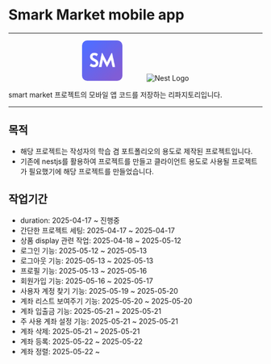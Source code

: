 # Smark Market mobile app

---

<div align="center">
  <img src="./ios/Runner/Assets.xcassets/AppIcon.appiconset/AppIcon@2x.png" width="80" style="border-radius: 10px;" >
  <span style="display:inline-block; width:40px;"></span>
  <img src="https://www.svgrepo.com/show/353751/flutter.svg" width="80" alt="Nest Logo" />
</div>

smart market 프로젝트의 모바일 앱 코드를 저장하는 리파지토리입니다.

---

## 목적

- 해당 프로젝트는 작성자의 학습 겸 포트폴리오의 용도로 제작된 프로젝트입니다.
- 기존에 nestjs를 활용하여 프로젝트를 만들고 클라이언트 용도로 사용될 프로젝트가 필요했기에 해당 프로젝트를 만들었습니다.

## 작업기간

- duration: 2025-04-17 ~ 진행중
- 간단한 프로젝트 세팅: 2025-04-17 ~ 2025-04-17
- 상품 display 관련 작업: 2025-04-18 ~ 2025-05-12
- 로그인 기능: 2025-05-12 ~ 2025-05-13
- 로그아웃 기능: 2025-05-13 ~ 2025-05-13
- 프로필 기능: 2025-05-13 ~ 2025-05-16
- 회원가입 기능: 2025-05-16 ~ 2025-05-17
- 사용자 계정 찾기 기능: 2025-05-19 ~ 2025-05-20
- 계좌 리스트 보여주기 기능: 2025-05-20 ~ 2025-05-20
- 계좌 입출금 기능: 2025-05-21 ~ 2025-05-21
- 주 사용 계좌 설정 기능: 2025-05-21 ~ 2025-05-21
- 계좌 삭제: 2025-05-21 ~ 2025-05-21
- 계좌 등록: 2025-05-22 ~ 2025-05-22
- 계좌 정렬: 2025-05-22 ~
